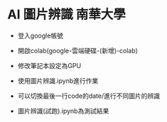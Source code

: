 # AI 圖片辨識  南華大學


* 登入google帳號
* 開啟colab(google-雲端硬碟-(新增)-colab)
* 修改筆記本設定為GPU

* 使用圖片辨識.ipynb進行作業
* 可以切換最後一行code的date/進行不同圖片的辨識
* 圖片辨識(試跑).ipynb為測試結果
